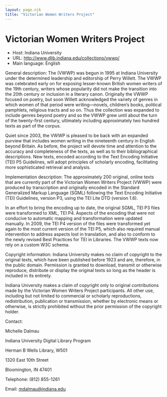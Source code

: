 ```yaml
---
layout: page.njk
title: "Victorian Women Writers Project"
---
```

# Victorian Women Writers Project




* Host: Indiana University
* URL: <http://www.dlib.indiana.edu/collections/vwwp/>
* Main language: English



General description: The 
 (VWWP) was begun in 1995 at Indiana University under
 the determined leadership and editorship of Perry
 Willett. The VWWP was celebrated early on for exposing
 lesser-known British women writers of the 19th century,
 writers whose popularity did not make the transition
 into the 20th century or inclusion in a literary canon.
 Originally the VWWP focused on poetry, but soon Willett
 acknowledged the variety of genres in which women of
 that period were writing—novels, children’s books,
 political pamphlets, religious tracts and so on. Thus
 the collection was expanded to include genres beyond
 poetry and so the VWWP grew until about the turn of the
 twenty-first century, ultimately including
 approximately two hundred texts as part of the
 corpus.
 

 Quiet since 2003, the VWWP is pleased to be back with
 an expanded purview that includes women writing in the
 nineteenth century in English beyond Britain. As
 before, the project will devote time and attention to
 the accuracy and completeness of the texts, as well as
 to their bibliographical descriptions. New texts,
 encoded according to the Text Encoding Initiative (TEI)
 P5 Guidelines, will adopt principles of scholarly
 encoding, facilitating more sophisticated retrieval and
 analysis.



Implementation description:
 The approximately 200 original, online
 texts that are currently part of the Victorian Women
 Writers Project (VWWP) were produced by transcription
 and originally encoded in the Standard Generalized
 Markup Language (SGML) following the Text Encoding
 Initiative (TEI) Guidelines, version P3, using the TEI
 Lite DTD (version 1.6).
 

 In an effort to bring the encoding up to date, the
 original SGML, TEI P3 files were transformed to XML,
 TEI P4. Aspects of the encoding that were not conducive
 to automatic mapping and transformation were updated
 manually. In 2009, the TEI P4 version of the files were
 transformed yet again to the most current version of
 the TEI P5, which also required manual intervention to
 address aspects lost in translation, and also to
 conform to the newly revised Best Practices for TEI in
 Libraries. The VWWP texts now rely on a custom W3C
 schema.
 





Copyright information: Indiana University makes no claim of
 copyright to the original texts, which have been
 published before 1923 and are, therefore, in the public
 domain. Permission is granted to download, transmit or
 otherwise reproduce, distribute or display the original
 texts so long as the header is included in its
 entirety.
 

 Indiana University makes a claim of copyright only to
 original contributions made by the Victorian Women
 Writers Project participants. All other use, including
 but not limited to commercial or scholarly
 reproductions, redistribution, publication or
 transmission, whether by electronic means or otherwise,
 is strictly prohibited without the prior permission of
 the copyright holder.
 




Contact:
 



Michelle Dalmau


Indiana University Digital Library
 Program
 
 Herman B Wells Library, W501
 
 1320 East 10th Street
 
 Bloomington, IN 47401



Telephone: (812) 855-1261



Email: [mdalmau@indiana.edu](mailto:mdalmau@indiana.edu)





